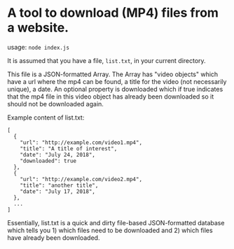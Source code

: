 # A tool to download (MP4) files from a website.

usage: ``node index.js``

It is assumed that you have a file, ``list.txt``, in your current directory.

This file is a JSON-formatted Array. The Array has "video objects" which have a url where the mp4 can be found, a title for the video (not necessarily unique), a date. An optional property is downloaded which if true indicates that the mp4 file in this video object has already been downloaded so it should not be downloaded again.

Example content of list.txt:

```
[
  {
    "url": "http://example.com/video1.mp4",
    "title": "A title of interest",
    "date": "July 24, 2018",
    "downloaded": true
  },
  {
    "url": "http://example.com/video2.mp4",
    "title": "another title",
    "date": "July 17, 2018",
  },
  ...
]
```

Essentially, list.txt is a quick and dirty file-based JSON-formatted database which tells you 1) which files need to be downloaded and 2) which files have already been downloaded.